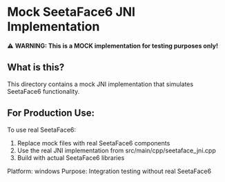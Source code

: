 # Mock SeetaFace6 JNI Implementation

⚠️ **WARNING: This is a MOCK implementation for testing purposes only!**

## What is this?

This directory contains a mock JNI implementation that simulates SeetaFace6 functionality.

## For Production Use:

To use real SeetaFace6:
1. Replace mock files with real SeetaFace6 components
2. Use the real JNI implementation from src/main/cpp/seetaface_jni.cpp
3. Build with actual SeetaFace6 libraries

Platform: windows
Purpose: Integration testing without real SeetaFace6
